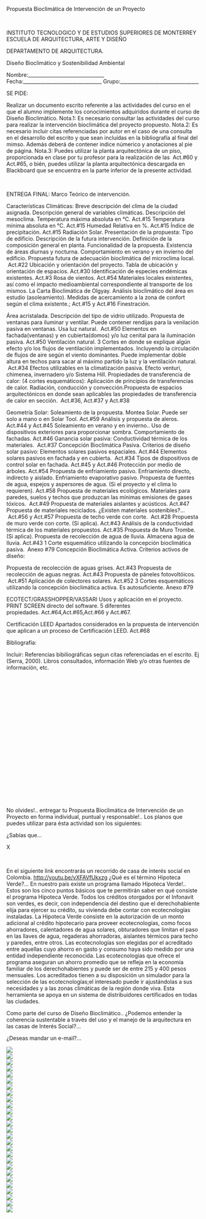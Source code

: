 

Propuesta Bioclimática de Intervención de un Proyecto




 

INSTITUTO TECNOLOGICO Y DE ESTUDIOS SUPERIORES DE MONTERREY 
 ESCUELA DE ARQUITECTURA, ARTE Y DISEÑO 
 
 DEPARTAMENTO DE ARQUITECTURA.
 

Diseño Bioclimático y Sostenibilidad Ambiental 

 Nombre:_______________________________ 
 Fecha:________________________________ 
 Grupo:________________________________ 

SE PIDE: 

Realizar un documento escrito referente a las actividades del curso en el que el alumno implemente los conocimientos adquiridos durante el curso de Diseño Bioclimático. 
Nota.1: Es necesario consultar las actividades del curso para realizar la intervención bioclimática del proyecto propuesto. 
Nota.2: Es necesario incluir citas referenciadas por autor en el caso de una consulta en el desarrollo del escrito y que sean incluídas en la bibliografía al final del mimso. Además deberá de contener indice númerico y anotaciones al pie de página.
Nota.3: Puedes utilizar la planta arquitectónica de un piso, proporcionada en clase por tu profesor para la realización de las  Act.#60 y Act.#65, o bién, puedes utilizar la planta arquitectónica descargada en Blackboard que se encuentra en la parte inferior de la presente actividad. 

  

 ENTREGA FINAL: 
Marco Teórico de intervención.

Características Climáticas:
Breve descripción del clima de la ciudad asignada. Descripción general de variables climáticas.
Descripción del mesoclima.
Temperatura máxima absoluta en °C. Act.#15 
Temperatura mínima absoluta en °C. Act.#15 
Humedad Relativa en %. Act.#15 
Índice de precipitación. Act.#15 
Radiación Solar. 
Presentación de la propuesta: 
Tipo de edificio. Descripción de la futura intervención.
Definición de la composición general en planta. 
Funcionalidad de la propuesta. Existencia de áreas diurnas y nocturna. Comportamiento en verano y en invierno del edificio. Propuesta futura de adecuación bioclimática del microclima local.  Act.#22 
Ubicación y orientación del proyecto.
Tabla de ubicación y orientación de espacios. Act.#30 
Identificación de especies endémicas existentes. Act.#3 
Rosa de vientos. Act.#54
Materiales locales existentes, así como el impacto medioambiental correspondiente al transporte de los mismos. 
La Carta Bioclimática de Olgyay.
Análisis bioclimático del área en estudio (asoleamiento). Medidas de acercamiento a la zona de confort según el clima existente.; Act.#15 y Act.#16
Finestración. 

Área acristalada. 
Descripción del tipo de vidrio utilizado. 
Propuesta de ventanas para iluminar y ventilar. Puede contener rendijas para la venilación pasiva en ventanas. Usa luz natural.  Act.#50 
Elementos en fachada(ventanas) y en cubierta(domos) y/o luz cenital para la iluminación pasiva. Act.#50 
Ventilación natural.
3 Cortes en donde se explique algún efecto y/o los flujos de ventilación implementados. Incluyendo la circulación de flujos de aire según el viento dominantes. Puede implementar doble altura en techos para sacar al máximo partido la luz y la ventilación natural.  Act.#34 
Efectos utilizables en la climatización pasiva. Efecto venturi, chimenea, invernadero y/o Sistema Hill. 
Propiedades de transferencia de calor: (4 cortes esquemáticos): Aplicación de principios de transferencias de calor. Radiación, conducción y convección.Propuesta de espacios arquitectónicos en donde sean aplicables las propiedades de transferencia de calor en sección.  Act.#36, Act.#37 y Act.#38

Geometría Solar: 
Soleamiento de la propuesta. Montea Solar. Puede ser solo a mano o en Solar Tool. Act.#59 
 Análisis y propuesta de aleros.  Act.#44 y Act.#45 
Soleamiento en verano y en invierno.. 
Uso de dispositivos exteriores para proporcionar sombra. Comportamiento de fachadas. Act.#46 
Ganancia solar pasiva: 
Conductividad térmica de los materiales.  Act.#37 
Concepción Bioclimática Pasiva. Criterios de diseño solar pasivo:
Elementos solares pasivos espaciales. Act.#44 
Elementos solares pasivos en fachada y en cubierta.  Act.#34 
 Tipos de dispositivos de control solar en fachada. Act.#45 y Act.#46
 Protección por medio de árboles. Act.#54 
 Propuesta de enfriamiento pasivo. Enfriamiento directo, indirecto y aislado. 
Enfriamiento evaporativo pasivo. Propuesta de fuentes de agua, espejos y aspersores de agua. (Si el proyecto y el clima lo requieren). Act.#58
Propuesta de materiales ecológicos. Materiales para paredes, suelos y techos que produzcan las mínimas emisiones de gases tóxicos.  Act.#49 
Propuesta de materiales aislantes y acústicos. Act.#47 
Propuesta de materiales reciclados. ¿Existen materiales sostenibles?...  Act.#56 y Act.#57 
Propuesta de techo verde con corte.  Act.#28
Propuesta de muro verde con corte. (Si aplica). Act.#43 
Análisis de la conductividad térmica de los materiales propuestos. Act.#35 
Propuesta de Muro Trombe. (Si aplica). 
Propuesta de recolección de agua de lluvia. Almacena agua de lluvia. Act.#43 
1 Corte esquemático utilizando la concepción bioclimática pasiva.  Anexo #79 
Concepción Bioclimática Activa. Criterios activos de diseño:

Propuesta de recolección de aguas grises. Act.#43 
Propuesta de recolección de aguas negras. Act.#43 
Propuesta de páneles fotovoltóicos.  Act.#51
Aplicación de colectores solares. Act.#52
3 Cortes esquemáticos utilizando la concepción bioclimática activa. Es autosuficiente. Anexo #79


ECOTECT/GRASSHOPPER/VASSARI
Usos y aplicación en el proyecto. PRINT SCREEN directo del software. 5 diferentes propiedades. Act.#64,Act.#65,Act.#66 y Act.#67.
 
Certificación LEED
Apartados considerados en la propuesta de intervención que aplican a un proceso de Certificación LEED. Act.#68
 
Bibliografía:

 Incluir: 
Referencias bibiliográficas segun citas referenciadas en el escrito. Ej (Serra, 2000). 
Libros consultados, información Web y/o otras fuentes de información, etc. 
 




  
 




  
 












  



  












  


  
 












  


  












  


  
 





 
 
No olvides!.. entregar tu Propuesta Bioclimática de Intervención de un Proyecto en forma individual, puntual y responsable!.. 
Los planos que puedes utilizar para ésta actividad son los siguientes: 













¿Sabías que...




X




 

En el siguiente link encontrarás un recorrido de casa de interés social en Colombia.
http://youtu.be/vXFAVfUkxzg 
 ¿Qué es el término Hipoteca Verde?... En nuestro país existe un programa llamado Hipoteca Verde!.. 
Estos son los cinco puntos básicos que te permitirán saber en qué consiste el programa Hipoteca Verde.
Todos los créditos otorgados por el Infonavit son verdes, es decir, con independencia del destino que el derechohabiente elija para ejercer su crédito, su vivienda debe contar con ecotecnologías instaladas.
La Hipoteca Verde consiste en la autorización de un monto adicional al crédito hipotecario para proveer ecotecnologías, como focos ahorradores, calentadores de agua solares, obturadores que limitan el paso en las llaves de agua, regaderas ahorradoras, aislantes térmicos para techo y paredes, entre otros.
Las ecotecnologías son elegidas por el acreditado entre aquellas cuyo ahorro en gasto y consumo haya sido medido por una entidad independiente reconocida.
Las ecotecnologías que ofrece el programa aseguran un ahorro promedio que se refleja en la economía familiar de los derechohabientes y puede ser de entre 215 y 400 pesos mensuales.
Los acreditados tienen a su disposición un simulador para la selección de las ecotecnologías;el interesado puede ir ajustándolas a sus necesidades y a las zonas climáticas de la región donde viva. Esta herramienta se apoya en un sistema de distribuidores certificados en todas las ciudades. 

Como parte del curso de Diseño Bioclimático.. 
¿Podemos entender la coherencia sustentable a través del uso y el manejo de la arquitectura en las casas de Interés Social?... 




 ¿Deseas mandar un e-mail?...



<div class="mdl-grid">
<div class="mdl-cell mdl-cell--6-col mdl-typography--text-center">
<img src='./content/9/M9.70/charles.2.jpg'>
</div>
<div class="mdl-cell mdl-cell--6-col mdl-typography--text-center">
<img src='./content/9/M9.70/arcbul2a.gif'>
</div>
<div class="mdl-cell mdl-cell--6-col mdl-typography--text-center">
<img src='./content/9/M9.70/arcbul2a.gif'>
</div>
<div class="mdl-cell mdl-cell--6-col mdl-typography--text-center">
<img src='./content/9/M9.70/arcbul2a.gif'>
</div>
<div class="mdl-cell mdl-cell--6-col mdl-typography--text-center">
<img src='./content/9/M9.70/arcbul2a.gif'>
</div>
<div class="mdl-cell mdl-cell--6-col mdl-typography--text-center">
<img src='./content/9/M9.70/arcbul2a.gif'>
</div>
<div class="mdl-cell mdl-cell--6-col mdl-typography--text-center">
<img src='./content/9/M9.70/arcbul2a.gif'>
</div>
<div class="mdl-cell mdl-cell--6-col mdl-typography--text-center">
<img src='./content/9/M9.70/arcbul2a.gif'>
</div>
<div class="mdl-cell mdl-cell--6-col mdl-typography--text-center">
<img src='./content/9/M9.70/arcbul2a.gif'>
</div>
<div class="mdl-cell mdl-cell--6-col mdl-typography--text-center">
<img src='./content/9/M9.70/arcbul2a.gif'>
</div>
<div class="mdl-cell mdl-cell--6-col mdl-typography--text-center">
<img src='./content/9/M9.70/arcbul2a.gif'>
</div>
<div class="mdl-cell mdl-cell--6-col mdl-typography--text-center">
<img src='./content/9/M9.70/arcbul2a.gif'>
</div>
<div class="mdl-cell mdl-cell--6-col mdl-typography--text-center">
<img src='./content/9/M9.70/arcbul2a.gif'>
</div>
<div class="mdl-cell mdl-cell--6-col mdl-typography--text-center">
<img src='./content/9/M9.70/arcbul2a.gif'>
</div>
<div class="mdl-cell mdl-cell--6-col mdl-typography--text-center">
<img src='./content/9/M9.70/Proyecto_Grasshopper_Voronoi.png'>
</div>
<div class="mdl-cell mdl-cell--6-col mdl-typography--text-center">
<img src='./content/9/M9.70/pet.1.jpg'>
</div>
<div class="mdl-cell mdl-cell--6-col mdl-typography--text-center">
<img src='./content/9/M9.70/IMG_0026.JPG'>
</div>
<div class="mdl-cell mdl-cell--6-col mdl-typography--text-center">
<img src='./content/9/M9.70/mucutt2.jpg'>
</div>
<div class="mdl-cell mdl-cell--6-col mdl-typography--text-center">
<img src='./content/9/M9.70/Protec.31.jpg'>
</div>
<div class="mdl-cell mdl-cell--6-col mdl-typography--text-center">
<img src='./content/9/M9.70/mat.sus.4.jpg'>
</div>
<div class="mdl-cell mdl-cell--6-col mdl-typography--text-center">
<img src='./content/9/M9.70/Protec.23.jpg'>
</div>
<div class="mdl-cell mdl-cell--6-col mdl-typography--text-center">
<img src='./content/9/M9.70/endemica.2.jpg'>
</div>
<div class="mdl-cell mdl-cell--6-col mdl-typography--text-center">
<img src='./content/9/M9.70/Garcia.Saxe.2.jpg'>
</div>
<div class="mdl-cell mdl-cell--6-col mdl-typography--text-center">
<img src='./content/9/M9.70/rosa.4.jpg'>
</div>
<div class="mdl-cell mdl-cell--6-col mdl-typography--text-center">
<img src='./content/9/M9.70/Interessocial.1.jpg'>
</div>
<div class="mdl-cell mdl-cell--6-col mdl-typography--text-center">
<img src='./content/9/M9.70/sugerencias.gif'>
</div>
<div class="mdl-cell mdl-cell--6-col mdl-typography--text-center">
<img src='./content/9/M9.70/email_41.gif'>
</div>
</div>